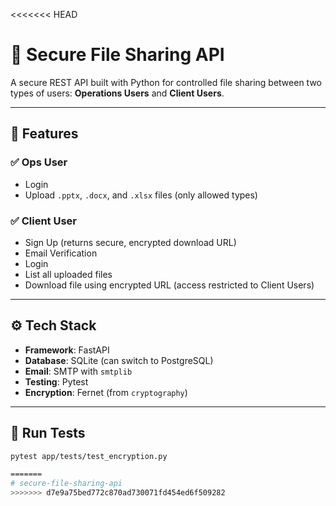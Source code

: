 <<<<<<< HEAD
# 🔐 Secure File Sharing API

A secure REST API built with Python for controlled file sharing between two types of users: **Operations Users** and **Client Users**.

---

## 🚀 Features

### ✅ Ops User
- Login
- Upload `.pptx`, `.docx`, and `.xlsx` files (only allowed types)

### ✅ Client User
- Sign Up (returns secure, encrypted download URL)
- Email Verification
- Login
- List all uploaded files
- Download file using encrypted URL (access restricted to Client Users)

---

## ⚙️ Tech Stack

- **Framework**: FastAPI
- **Database**: SQLite (can switch to PostgreSQL)
- **Email**: SMTP with `smtplib`
- **Testing**: Pytest
- **Encryption**: Fernet (from `cryptography`)

---

## 🧪 Run Tests

```bash
pytest app/tests/test_encryption.py

=======
# secure-file-sharing-api
>>>>>>> d7e9a75bed772c870ad730071fd454ed6f509282
